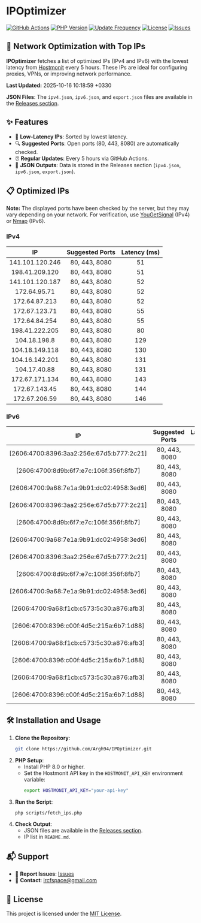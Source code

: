 # IPOptimizer

[![GitHub Actions](https://github.com/Argh94/IPOptimizer/workflows/IPOptimizer/badge.svg)](https://github.com/Argh94/IPOptimizer/actions)
[![PHP Version](https://img.shields.io/badge/PHP-8.0-blue)](https://www.php.net)
[![Update Frequency](https://img.shields.io/badge/Updates-Every%205%20Hours-green)](https://github.com/Argh94/IPOptimizer)
[![License](https://img.shields.io/badge/License-MIT-yellow)](https://opensource.org/licenses/MIT)
[![Issues](https://img.shields.io/github/issues/Argh94/IPOptimizer)](https://github.com/Argh94/IPOptimizer/issues)

## 🚀 Network Optimization with Top IPs

**IPOptimizer** fetches a list of optimized IPs (IPv4 and IPv6) with the lowest latency from [Hostmonit](https://hostmonit.com/) every 5 hours. These IPs are ideal for configuring proxies, VPNs, or improving network performance.

**Last Updated:** 2025-10-16 10:18:59 +0330

**JSON Files**: The `ipv4.json`, `ipv6.json`, and `export.json` files are available in the [Releases section](https://github.com/Argh94/IPOptimizer/releases).

## ✨ Features
- 📡 **Low-Latency IPs**: Sorted by lowest latency.
- 🔍 **Suggested Ports**: Open ports (80, 443, 8080) are automatically checked.
- ⏰ **Regular Updates**: Every 5 hours via GitHub Actions.
- 📄 **JSON Outputs**: Data is stored in the Releases section (`ipv4.json`, `ipv6.json`, `export.json`).

## 📋 Optimized IPs

**Note:** The displayed ports have been checked by the server, but they may vary depending on your network. For verification, use [YouGetSignal](https://www.yougetsignal.com/tools/open-ports/) (IPv4) or [Nmap](https://nmap.org/) (IPv6).

### IPv4
| IP | Suggested Ports | Latency (ms) |
|:---:|:---------------:|:------------:|
| 141.101.120.246 | 80, 443, 8080 | 51 |
| 198.41.209.120 | 80, 443, 8080 | 51 |
| 141.101.120.187 | 80, 443, 8080 | 52 |
| 172.64.95.71 | 80, 443, 8080 | 52 |
| 172.64.87.213 | 80, 443, 8080 | 52 |
| 172.67.123.71 | 80, 443, 8080 | 55 |
| 172.64.84.254 | 80, 443, 8080 | 55 |
| 198.41.222.205 | 80, 443, 8080 | 80 |
| 104.18.198.8 | 80, 443, 8080 | 129 |
| 104.18.149.118 | 80, 443, 8080 | 130 |
| 104.16.142.201 | 80, 443, 8080 | 131 |
| 104.17.40.88 | 80, 443, 8080 | 131 |
| 172.67.171.134 | 80, 443, 8080 | 143 |
| 172.67.143.45 | 80, 443, 8080 | 144 |
| 172.67.206.59 | 80, 443, 8080 | 146 |

### IPv6
| IP | Suggested Ports | Latency (ms) |
|:---:|:---------------:|:------------:|
| [2606:4700:8396:3aa2:256e:67d5:b777:2c21] | 80, 443, 8080 | 3 |
| [2606:4700:8d9b:6f7:e7c:106f:356f:8fb7] | 80, 443, 8080 | 3 |
| [2606:4700:9a68:7e1a:9b91:dc02:4958:3ed6] | 80, 443, 8080 | 3 |
| [2606:4700:8396:3aa2:256e:67d5:b777:2c21] | 80, 443, 8080 | 3 |
| [2606:4700:8d9b:6f7:e7c:106f:356f:8fb7] | 80, 443, 8080 | 3 |
| [2606:4700:9a68:7e1a:9b91:dc02:4958:3ed6] | 80, 443, 8080 | 3 |
| [2606:4700:8396:3aa2:256e:67d5:b777:2c21] | 80, 443, 8080 | 3 |
| [2606:4700:8d9b:6f7:e7c:106f:356f:8fb7] | 80, 443, 8080 | 3 |
| [2606:4700:9a68:7e1a:9b91:dc02:4958:3ed6] | 80, 443, 8080 | 3 |
| [2606:4700:9a68:f1cb:c573:5c30:a876:afb3] | 80, 443, 8080 | 4 |
| [2606:4700:8396:c00f:4d5c:215a:6b7:1d88] | 80, 443, 8080 | 4 |
| [2606:4700:9a68:f1cb:c573:5c30:a876:afb3] | 80, 443, 8080 | 4 |
| [2606:4700:8396:c00f:4d5c:215a:6b7:1d88] | 80, 443, 8080 | 4 |
| [2606:4700:9a68:f1cb:c573:5c30:a876:afb3] | 80, 443, 8080 | 4 |
| [2606:4700:8396:c00f:4d5c:215a:6b7:1d88] | 80, 443, 8080 | 4 |

## 🛠️ Installation and Usage
1. **Clone the Repository**:
   ```bash
   git clone https://github.com/Argh94/IPOptimizer.git
   ```
2. **PHP Setup**:
   - Install PHP 8.0 or higher.
   - Set the Hostmonit API key in the `HOSTMONIT_API_KEY` environment variable:
     ```bash
     export HOSTMONIT_API_KEY="your-api-key"
     ```
3. **Run the Script**:
   ```bash
   php scripts/fetch_ips.php
   ```
4. **Check Output**:
   - JSON files are available in the [Releases section](https://github.com/Argh94/IPOptimizer/releases).
   - IP list in `README.md`.

## 📬 Support
- 🐛 **Report Issues**: [Issues](https://github.com/Argh94/IPOptimizer/issues)
- 📧 **Contact**: [ircfspace@gmail.com](mailto:ircfspace@gmail.com)

## 📄 License
This project is licensed under the [MIT License](https://github.com/Argh94/HandWave/blob/main/LICENCE).

